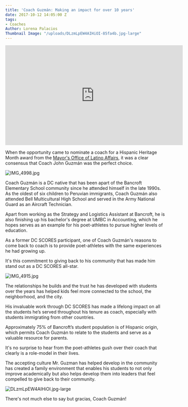 ```yaml
---
title: 'Coach Guzmán: Making an impact for over 10 years'
date: 2017-10-12 14:05:00 Z
tags:
- Coaches
Author: Lorena Palacios
Thumbnail Image: "/uploads/DLzmLpEW4AIHiOI-85fa4b.jpg-large"
---
```


<iframe width="560" height="315" src="https://www.youtube.com/embed/TJJLit4ko5U" frameborder="0" allowfullscreen></iframe>

When the opportunity came to nominate a coach for a Hispanic Heritage Month award from the [Mayor's Office of Latino Affairs](https://ola.dc.gov/), it was a clear consensus that Coach John Guzmán was the perfect choice.

![IMG_4998.jpg](/uploads/IMG_4998.jpg)

Coach Guzmán is a DC native that has been apart of the Bancroft Elementary School community since he attended himself in the late 1990s. As the oldest of six children to Peruvian immigrants, Coach Guzmán also attended Bell Multicultural High School and served in the Army National Guard as an Aircraft Technician.

Apart from working as the Strategy and Logistics Assistant at Bancroft, he is also finishing up his bachelor's degree at UMBC in Accounting, which he hopes serves as an example for his poet-athletes to pursue higher levels of education.

As a former DC SCORES participant, one of Coach Guzmán's reasons to come back to coach is to provide poet-athletes with the same experiences he had growing up.

It's this commitment to giving back to his community that has made him stand out as a DC SCORES all-star.

![IMG_4915.jpg](/uploads/IMG_4915.jpg)

The relationships he builds and the trust he has developed with students over the years has helped kids feel more connected to the school, the neighborhood, and the city.

His invaluable work through DC SCORES has made a lifelong impact on all the students he’s served throughout his tenure as coach, especially with students immigrating from other countries.

Approximately 75% of Bancroft’s student population is of Hispanic origin, which permits Coach Guzmán to relate to the students and serve as a valuable resource for parents.

It's no surprise to hear from the poet-athletes gush over their coach that clearly is a role-model in their lives.

The accepting culture Mr. Guzman has helped develop in the community has created a family environment that enables his students to not only improve academically but also helps develop them into leaders that feel compelled to give back to their community.

![DLzmLpEW4AIHiOI.jpg-large](/uploads/DLzmLpEW4AIHiOI.jpg-large)

There's not much else to say but gracias, Coach Guzmán!